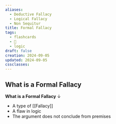 ```yaml
---
aliases:
  - Deductive Fallacy
  - Logical Fallacy
  - Non Sequitur
title: Formal Fallacy
tags:
  - flashcards
  - 🌱
  - logic
draft: false
creation: 2024-09-05
updated: 2024-09-05
cssclasses: 
---
```

## What is a Formal Fallacy

**What is a Formal Fallacy**
↓
- A type of [[Fallacy]]
- A flaw in logic
- The argument does not conclude from premises
<!--SR:!2024-12-30,14,290-->